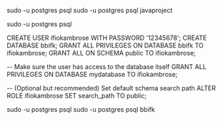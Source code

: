 sudo -u postgres psql
sudo -u postgres psql javaproject



sudo -u postgres psql

CREATE USER ifiokambrose WITH PASSWORD '12345678';
CREATE DATABASE bbifk;
GRANT ALL PRIVILEGES ON DATABASE bbifk TO ifiokambrose;
GRANT ALL ON SCHEMA public TO ifiokambrose;


-- Make sure the user has access to the database itself
GRANT ALL PRIVILEGES ON DATABASE mydatabase TO ifiokambrose;

-- (Optional but recommended) Set default schema search path
ALTER ROLE ifiokambrose SET search_path TO public;

sudo -u postgres psql
sudo -u postgres psql bbifk